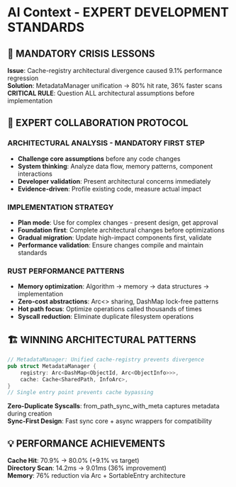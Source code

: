 # AI Context - EXPERT DEVELOPMENT STANDARDS

## 🚨 **MANDATORY CRISIS LESSONS**
**Issue**: Cache-registry architectural divergence caused 9.1% performance regression  
**Solution**: MetadataManager unification → 80% hit rate, 36% faster scans  
**CRITICAL RULE**: Question ALL architectural assumptions before implementation

## 🎯 **EXPERT COLLABORATION PROTOCOL**

### **ARCHITECTURAL ANALYSIS** - MANDATORY FIRST STEP
- **Challenge core assumptions** before any code changes
- **System thinking**: Analyze data flow, memory patterns, component interactions  
- **Developer validation**: Present architectural concerns immediately
- **Evidence-driven**: Profile existing code, measure actual impact

### **IMPLEMENTATION STRATEGY**  
- **Plan mode**: Use for complex changes - present design, get approval
- **Foundation first**: Complete architectural changes before optimizations
- **Gradual migration**: Update high-impact components first, validate
- **Performance validation**: Ensure changes compile and maintain standards

### **RUST PERFORMANCE PATTERNS**
- **Memory optimization**: Algorithm → memory → data structures → implementation
- **Zero-cost abstractions**: Arc<> sharing, DashMap lock-free patterns  
- **Hot path focus**: Optimize operations called thousands of times
- **Syscall reduction**: Eliminate duplicate filesystem operations

## 🏗️ **WINNING ARCHITECTURAL PATTERNS**
```rust
// MetadataManager: Unified cache-registry prevents divergence
pub struct MetadataManager {
    registry: Arc<DashMap<ObjectId, Arc<ObjectInfo>>>,
    cache: Cache<SharedPath, InfoArc>,
}
// Single entry point prevents cache bypassing
```

**Zero-Duplicate Syscalls**: from_path_sync_with_meta captures metadata during creation  
**Sync-First Design**: Fast sync core + async wrappers for compatibility

## 💡 **PERFORMANCE ACHIEVEMENTS**  
**Cache Hit**: 70.9% → 80.0% (+9.1% vs target)  
**Directory Scan**: 14.2ms → 9.01ms (36% improvement)  
**Memory**: 76% reduction via Arc<PathBuf> + SortableEntry architecture